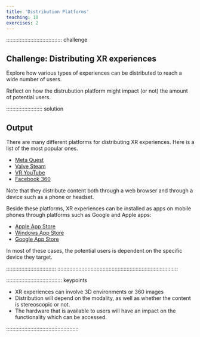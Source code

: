```yaml
---
title: 'Distribution Platforms'
teaching: 10
exercises: 2
---
```





::::::::::::::::::::::::::::::::::::: challenge 

## Challenge: Distributing XR experiences

Explore how various types of experiences can be 
distributed to reach a wide number of users.

Reflect on how the distrubution platform might impact (or not) the amount 
of potential users.

:::::::::::::::::::::::: solution 


## Output
 

There are many different platforms for distributing XR experiences. 
Here is a list of the most popular ones.

- [Meta Quest](https://www.meta.com/en-gb/experiences/)
- [Valve Steam](https://store.steampowered.com/)
- [VR YouTube](https://vr.youtube.com/)
- [Facebook 360](https://www.facebook.com/Facebook360/)

Note that they distribute content both through a web browser and 
through a device such as a phone or headset.

Beside these platforms, XR experiences can be installed as apps
on mobile phones through platforms such as Google and Apple apps:

- [Apple App Store](https://apps.apple.com/)
- [Windows App Store](https://apps.microsoft.com/store/apps)
- [Google App Store](https://play.google.com/)

In most of these cases, the potential users is dependent on the
specific device they target.

:::::::::::::::::::::::::::::::::
::::::::::::::::::::::::::::::::::::::::::::::::::::::::::::::::::::::::::::::::


::::::::::::::::::::::::::::::::::::: keypoints 

- XR experiences can involve 3D environments or 360 images
- Distribution will depend on the modality, as well as whether the content 
is stereoscopic or not.
- The hardware that is available to users will have an impact 
on the functionality which can be accessed.

::::::::::::::::::::::::::::::::::::::::::::::::

